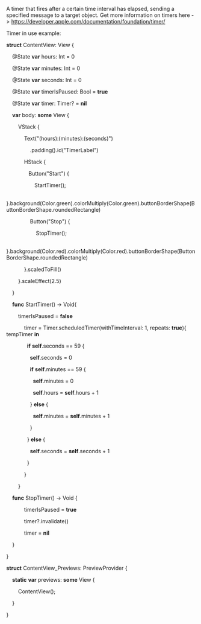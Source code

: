 A timer that fires after a certain time interval has elapsed, sending a specified message to a target object. Get more information on timers here -> https://developer.apple.com/documentation/foundation/timer/

Timer in use example:

**struct** ContentView: View {

    @State **var** hours: Int = 0

    @State **var** minutes: Int = 0

    @State **var** seconds: Int = 0

    @State **var** timerIsPaused: Bool = **true**

    @State **var** timer: Timer? = **nil**

    **var** body: **some** View {

        VStack {

            Text("\(hours):\(minutes):\(seconds)")

                .padding().id("TimerLabel")

            HStack {

               Button("Start") {

                   StartTimer();

               }.background(Color.green).colorMultiply(Color.green).buttonBorderShape(ButtonBorderShape.roundedRectangle)

                Button("Stop") {

                    StopTimer();

                }.background(Color.red).colorMultiply(Color.red).buttonBorderShape(ButtonBorderShape.roundedRectangle)

            }.scaledToFill()

        }.scaleEffect(2.5)

    }

    **func** StartTimer() -> Void{

        timerIsPaused = **false**

            timer = Timer.scheduledTimer(withTimeInterval: 1, repeats: **true**){ tempTimer **in**

              **if** **self**.seconds == 59 {

                **self**.seconds = 0

                **if** **self**.minutes == 59 {

                  **self**.minutes = 0

                  **self**.hours = **self**.hours + 1

                } **else** {

                  **self**.minutes = **self**.minutes + 1

                }

              } **else** {

                **self**.seconds = **self**.seconds + 1

              }

            }

        }

  

    **func** StopTimer() -> Void {

            timerIsPaused = **true**

            timer?.invalidate()

            timer = **nil**

    }

}

  

**struct** ContentView_Previews: PreviewProvider {

    **static** **var** previews: **some** View {

        ContentView();

    }

}